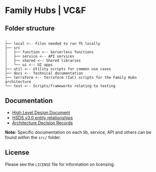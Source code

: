 # Family Hubs | VC&F

## Folder structure

```
.
├── local <-- Files needed to run fh locally
├── src
│   ├── function <-- Serverless functions
│   ├── service <-- API services
│   ├── shared <-- Shared libraries
│   └── ui <-- UI apps
├── util <-- Utility scripts for common use cases
├── docs <-- Technical documentation
├── terraform <-- Terraform (IaC) scripts for the Family Hubs architecture
└── test <-- Scripts/frameworks relating to testing
```

## Documentation

- [High Level Design Document](/docs/hld.md)
- [HSDS v3.0 entity relationships](/docs/hsds-3_0-er-diagram.md)
- [Architecture Decision Records](/docs/adr)

**Note:** Specific documentation on each lib, service, API and others can be found within the `src/` folder.

## License

Please see the `LICENSE` file for information on licensing.
